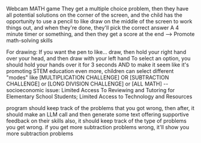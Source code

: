 Webcam MATH game
They get a multiple choice problem, then they have all potential solutions on the corner of the screen, and the child has the opportunity to use a pencil to like draw on the middle of the screen to work things out, and when they're done, they'll pick the correct answer
A 4 minute timer or something, and then they get a score at the end --> Promote math-solving skills

For drawing: If you want the pen to like... draw, then hold your right hand over your head, and then draw with your left hand
To select an option, you should hold your hands over it for 3 seconds 
AND to make it seem like it's promoting STEM education even more, children can select different "modes" like [MULTIPLICATION CHALLENGE] OR [SUBTRACTION CHALLENGE] or [LONG DIVISION CHALLENGE] or [ALL MATH]
-- socioeconomic issue: Limited Access To Reviewing and Tutoring for Elementary School Students; Limited Access to Technology and Resources


program should keep track of the problems that you got wrong, then after, it should make an LLM call and then generate some text offering supportive feedback on their skills
also, it should keep track of the type of problems you get wrong. if you get more subtraction problems wrong, it'll show you more subtraction problems


